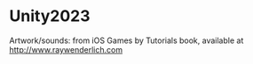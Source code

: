 # Unity2023
Artwork/sounds: from iOS Games by Tutorials book, available at http://www.raywenderlich.com
